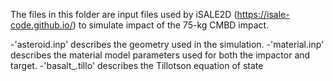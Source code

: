 The files in this folder are input files used by iSALE2D (https://isale-code.github.io/) to simulate impact of the 75-kg CMBD impact. 

-'asteroid.inp' describes the geometry used in the simulation.
-'material.inp' describes the material model parameters used for both the impactor and target. 
-'basalt_.tillo' describes the Tillotson equation of state
